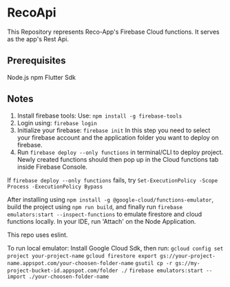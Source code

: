 # RecoApi
This Repository represents Reco-App's Firebase Cloud functions. It serves as the app's Rest Api.

## Prerequisites

Node.js
npm
Flutter Sdk

## Notes

1.  Install firebase tools: Use: ```npm install -g firebase-tools```
2. Login using: ```firebase login```
3. Initialize your firebase: ```firebase init``` In this step you need to select your firebase account and the application folder you want to deploy on firebase.
4. Run ```firebase deploy --only functions``` in terminal/CLI to deploy project. Newly created functions should then pop up in the Cloud functions tab inside Firebase Console.

If ```firebase deploy --only functions``` fails, try ```Set-ExecutionPolicy -Scope Process -ExecutionPolicy Bypass```

After installing using ```npm install -g @google-cloud/functions-emulator```,
build the project using ```npm run build```,
and finally run ```firebase emulators:start --inspect-functions``` to emulate firestore and cloud functions locally.
In your IDE, run 'Attach' on the Node Application.

This repo uses eslint.

To run local emulator:
Install Google Cloud Sdk, then run:
```gcloud config set project your-project-name```
```gcloud firestore export gs://your-project-name.appspot.com/your-choosen-folder-name```
```gsutil cp -r gs://my-project-bucket-id.appspot.com/folder ./```
```firebase emulators:start --import ./your-choosen-folder-name```
